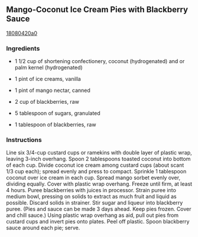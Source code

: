 ## Mango-Coconut Ice Cream Pies with Blackberry Sauce

[18080420a0](http://www.epicurious.com/recipes/food/views/mango-coconut-ice-cream-pies-with-blackberry-sauce-105385)

### Ingredients

 - 1 1/2 cup of shortening confectionery, coconut (hydrogenated) and or palm kernel (hydrogenated)

 - 1 pint of ice creams, vanilla

 - 1 pint of mango nectar, canned

 - 2 cup of blackberries, raw

 - 5 tablespoon of sugars, granulated

 - 1 tablespoon of blackberries, raw

### Instructions

Line six 3/4-cup custard cups or ramekins with double layer of plastic wrap, leaving 3-inch overhang. Spoon 2 tablespoons toasted coconut into bottom of each cup. Divide coconut ice cream among custard cups (about scant 1/3 cup each); spread evenly and press to compact. Sprinkle 1 tablespoon coconut over ice cream in each cup. Spread mango sorbet evenly over, dividing equally. Cover with plastic wrap overhang. Freeze until firm, at least 4 hours. Puree blackberries with juices in processor. Strain puree into medium bowl, pressing on solids to extract as much fruit and liquid as possible. Discard solids in strainer. Stir sugar and liqueur into blackberry puree. (Pies and sauce can be made 3 days ahead. Keep pies frozen. Cover and chill sauce.) Using plastic wrap overhang as aid, pull out pies from custard cups and invert pies onto plates. Peel off plastic. Spoon blackberry sauce around each pie; serve.